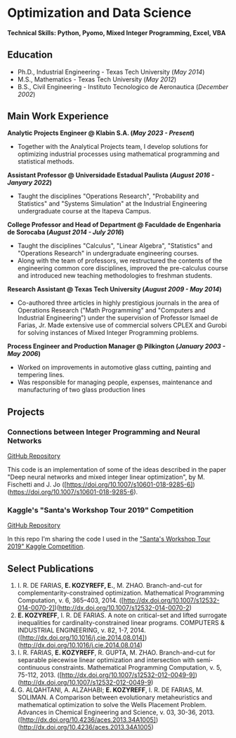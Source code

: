 # Optimization and Data Science

#### Technical Skills: Python, Pyomo, Mixed Integer Programming, Excel, VBA

## Education
- Ph.D., Industrial Engineering - Texas Tech University (_May 2014_)								       		
- M.S., Mathematics	- Texas Tech University (_May 2012_) 			        		
- B.S., Civil Engineering - Instituto Tecnologico de Aeronautica (_December 2002_)

## Main Work Experience
**Analytic Projects Engineer @ Klabin S.A. (_May 2023 - Present_)**
- Together with the Analytical Projects team, I develop solutions for optimizing industrial processes using mathematical programming and statistical methods.

**Assistant Professor @ Universidade Estadual Paulista (_August 2016 - Janyary 2022_)**
- Taught the disciplines "Operations Research", "Probability and Statistics" and "Systems Simulation" at the Industrial Engineering undergraduate course at the Itapeva Campus.

**College Professor and Head of Department @ Faculdade de Engenharia de Sorocaba (_August 2014 - July 2016_)**
- Taught the disciplines "Calculus", "Linear Algebra", "Statistics" and "Operations Research" in undergraduate engineering courses.
- Along with the team of professors, we restructured the contents of the engineering common core disciplines, improved the pre-calculus course and introduced new teaching methodologies to freshman students.

**Research Assistant @ Texas Tech University (_August 2009 - May 2014_)**
- Co-authored three articles in highly prestigious journals in the area of Operations Research ("Math Programming" and "Computers and Industrial Engineering") under the supervision of Professor Ismael de Farias, Jr. Made extensive use of commercial solvers CPLEX and Gurobi for solving instances of Mixed Integer Programming problems.

**Process Engineer and Production Manager @ Pilkington (_January 2003 - May 2006_)**
- Worked on improvements in automotive glass cutting, painting and tempering lines.
- Was responsible for managing people, expenses, maintenance and manufacturing of two glass production lines


## Projects
### Connections between Integer Programming and Neural Networks
[GitHub Repository](https://github.com/ekozyreff/fischetti_jo_2018)

This code is an implementation of some of the ideas described in the paper "Deep neural networks and mixed integer linear optimization", by M. Fischetti and J. Jo ([https://doi.org/10.1007/s10601-018-9285-6])(https://doi.org/10.1007/s10601-018-9285-6).

### Kaggle's "Santa's Workshop Tour 2019" Competition
[GitHub Repository](https://github.com/ekozyreff/kaggle_santa_2019)

In this repo I'm sharing the code I used in the ["Santa's Workshop Tour 2019" Kaggle Competition](https://www.kaggle.com/c/santa-workshop-tour-2019/).

## Select Publications
1. I. R. DE FARIAS, **E. KOZYREFF, E.**, M. ZHAO. Branch-and-cut for complementarity-constrained optimization. Mathematical Programming Computation, v. 6, 365–403, 2014. ([http://dx.doi.org/10.1007/s12532-014-0070-2])(http://dx.doi.org/10.1007/s12532-014-0070-2)
2. **E. KOZYREFF**, I. R. DE FARIAS. A note on critical-set and lifted surrogate inequalities for cardinality-constrained linear programs. COMPUTERS & INDUSTRIAL ENGINEERING, v. 82, 1-7, 2014. ([http://dx.doi.org/10.1016/j.cie.2014.08.014])(http://dx.doi.org/10.1016/j.cie.2014.08.014)
3. I. R. FARIAS, **E. KOZYREFF**, R. GUPTA, M. ZHAO. Branch-and-cut for separable piecewise linear optimization and intersection with semi-continuous constraints. Mathematical Programming Computation, v. 5, 75-112, 2013. ([http://dx.doi.org/10.1007/s12532-012-0049-9])(http://dx.doi.org/10.1007/s12532-012-0049-9)
4. G. ALQAHTANI, A. ALZAHABI; **E. KOZYREFF**, I. R. DE FARIAS, M. SOLIMAN. A Comparison between evolutionary metaheuristics and mathematical optimization to solve the Wells Placement Problem. Advances in Chemical Engineering and Science, v. 03, 30-36, 2013. ([http://dx.doi.org/10.4236/aces.2013.34A1005])(http://dx.doi.org/10.4236/aces.2013.34A1005)
